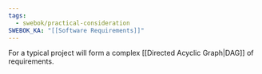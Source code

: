 ```yaml
---
tags:
  - swebok/practical-consideration
SWEBOK_KA: "[[Software Requirements]]"
---
```

For a typical project will form a complex [[Directed Acyclic Graph|DAG]] of requirements.